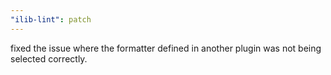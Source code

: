 ```yaml
---
"ilib-lint": patch
---
```


fixed the issue where the formatter defined in another plugin was not being selected correctly.
